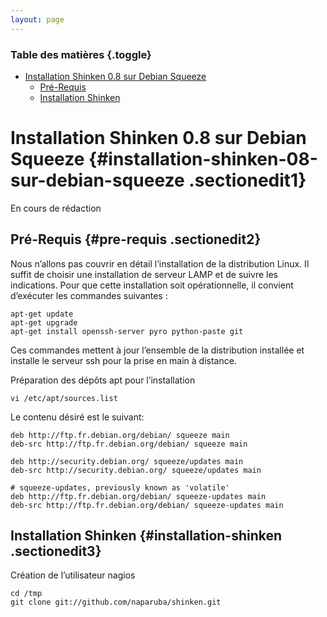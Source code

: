 ```yaml
---
layout: page
---
```


### Table des matières {.toggle}

-   [Installation Shinken 0.8 sur Debian
    Squeeze](shinken-debian-squeeze-install.html#installation-shinken-08-sur-debian-squeeze)
    -   [Pré-Requis](shinken-debian-squeeze-install.html#pre-requis)
    -   [Installation
        Shinken](shinken-debian-squeeze-install.html#installation-shinken)

Installation Shinken 0.8 sur Debian Squeeze {#installation-shinken-08-sur-debian-squeeze .sectionedit1}
===========================================

En cours de rédaction

Pré-Requis {#pre-requis .sectionedit2}
----------

Nous n’allons pas couvrir en détail l’installation de la distribution
Linux. Il suffit de choisir une installation de serveur LAMP et de
suivre les indications. Pour que cette installation soit opérationnelle,
il convient d’exécuter les commandes suivantes :

~~~~ {.code}
apt-get update
apt-get upgrade
apt-get install openssh-server pyro python-paste git
~~~~

Ces commandes mettent à jour l’ensemble de la distribution installée et
installe le serveur ssh pour la prise en main à distance.

Préparation des dépôts apt pour l’installation

~~~~ {.code}
vi /etc/apt/sources.list
~~~~

Le contenu désiré est le suivant:

~~~~ {.code}
deb http://ftp.fr.debian.org/debian/ squeeze main
deb-src http://ftp.fr.debian.org/debian/ squeeze main

deb http://security.debian.org/ squeeze/updates main
deb-src http://security.debian.org/ squeeze/updates main

# squeeze-updates, previously known as 'volatile'
deb http://ftp.fr.debian.org/debian/ squeeze-updates main
deb-src http://ftp.fr.debian.org/debian/ squeeze-updates main
~~~~

Installation Shinken {#installation-shinken .sectionedit3}
--------------------

Création de l’utilisateur nagios

~~~~ {.code .bash}
cd /tmp
git clone git://github.com/naparuba/shinken.git
~~~~
